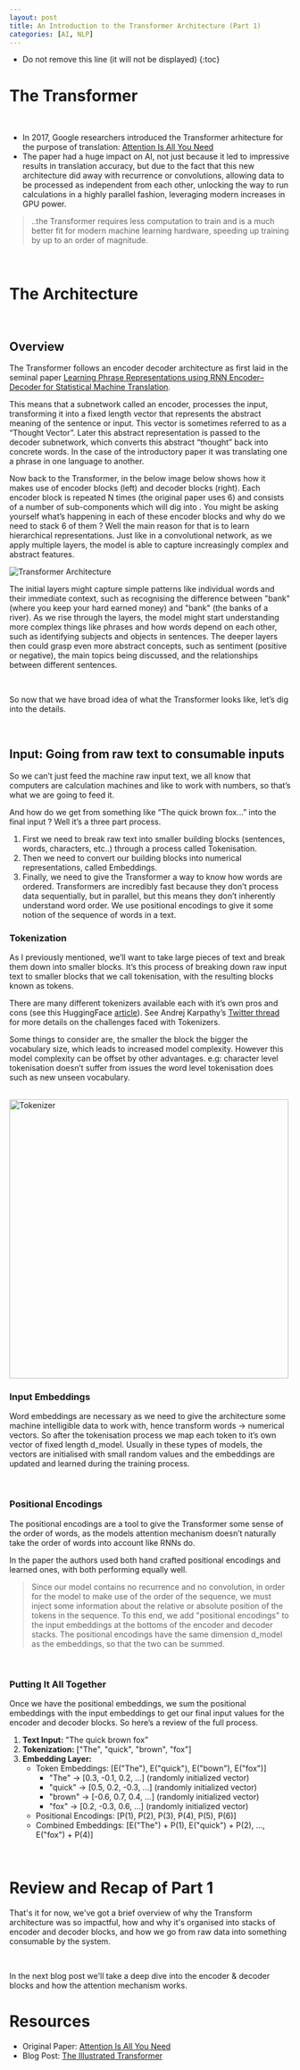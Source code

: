 ```yaml
---
layout: post
title: An Introduction to the Transformer Architecture (Part 1)
categories: [AI, NLP]
---
```


* Do not remove this line (it will not be displayed)
{:toc}

# The Transformer 


<br>

- In 2017, Google researchers introduced the Transformer arhitecture for the purpose of translation: [Attention Is All You Need](https://arxiv.org/abs/1706.03762)
- The paper had a huge impact on AI, not just because it led to impressive results in translation accuracy, but due to the fact that this new architecture did away with recurrence or convolutions, allowing data to be processed as independent from each other, unlocking the way to run calculations in a highly parallel fashion, leveraging modern increases in GPU power.


> ..the Transformer requires less computation to train and is a much better fit for modern machine learning hardware, speeding up training by up to an order of magnitude.
<br>


# The Architecture

<br>

## Overview

The Transformer follows an encoder decoder architecture as first laid in the seminal paper [Learning Phrase Representations using RNN Encoder–Decoder
for Statistical Machine Translation](https://arxiv.org/pdf/1406.1078). 

This means that a subnetwork called an encoder, processes the input, transforming it into a fixed length vector that represents the abstract meaning of the sentence or input. This vector is sometimes referred to as a “Thought Vector”. Later this abstract representation is passed to the decoder subnetwork, which converts this abstract “thought” back into concrete words. In the case of the introductory paper it was translating one a phrase in one language to another.  

Now back to the Transformer, in the below image below shows how it makes use of encoder blocks (left) and decoder blocks (right). Each encoder block is repeated N times (the original paper uses 6) and consists of a number of sub-components which will dig into . You might be asking yourself what’s happening in each of these encoder blocks and why do we need to stack 6 of them ? Well the main reason for that is to learn hierarchical representations. Just like in a convolutional network, as we apply multiple layers, the model is able to capture increasingly complex and abstract features.


<img src="/images/transformer/transformer_architecture.png" alt="Transformer Architecture"/>


The initial layers might capture simple patterns like individual words and their immediate context, such as recognising the difference between "bank" (where you keep your hard earned money) and "bank" (the banks of a river). As we rise through the layers, the model might start understanding more complex things like phrases and how words depend on each other, such as identifying subjects and objects in sentences. The deeper layers then could grasp even more abstract concepts, such as sentiment (positive or negative), the main topics being discussed, and the relationships between different sentences. 

<br>

So now that we have broad idea of what the Transformer looks like, let’s dig into the details.

<br>


## Input: Going from raw text to consumable inputs

So we can’t just feed the machine raw input text, we all know that computers are calculation machines and like to work with numbers, so that’s what we are going to feed it. 

And how do we get from something like “The quick brown fox…” into the final input ? Well it’s a three part process. 

1. First we need to break raw text into smaller building blocks (sentences, words, characters, etc..) through a process called Tokenisation. 
2. Then we need to convert our building blocks into numerical representations, called Embeddings. 
3. Finally, we need to give the Transformer a way to know how words are ordered. Transformers are incredibly fast because they don’t process data sequentially, but in parallel, but this means they don’t inherently understand word order. We use positional encodings to give it some notion of the sequence of words in a text.

### Tokenization 
As I previously mentioned, we’ll want to take large pieces of text and break them down into smaller blocks. It’s this process of breaking down raw input text to smaller blocks that we call tokenisation, with the resulting blocks known as tokens.


There are many different tokenizers available each with it’s own pros and cons (see this HuggingFace [article](https://huggingface.co/docs/transformers/en/tokenizer_summary)). See Andrej Karpathy’s [Twitter thread](https://twitter.com/karpathy/status/1759996551378940395) for more details on the challenges faced with Tokenizers.

Some things to consider are, the smaller the block the bigger the vocabulary size, which leads to increased model complexity. However this model complexity can be offset by other advantages. e.g: character level tokenisation doesn’t suffer from issues the word level tokenisation does such as new unseen vocabulary.

<br>

<img src="/images/transformer/tokenizer.png" alt="Tokenizer" width="500"/>


<br>

### Input Embeddings

Word embeddings are necessary as we need to give the architecture some machine intelligible data to work with, hence transform words → numerical vectors.  So after the tokenisation process we map each token to it’s own vector of fixed length d_model. Usually in these types of models, the vectors are initialised with small random values and the embeddings are updated and learned during the training process. 

<br>

### Positional Encodings

The positional encodings are a tool to give the Transformer some sense of the order of words, as the models attention mechanism doesn’t naturally take the order of words into account like RNNs do. 

In the paper the authors used both hand crafted positional encodings and learned ones, with both performing equally well.   

> Since our model contains no recurrence and no convolution, in order for the model to make use of the order of the sequence, we must inject some information about the relative or absolute position of the tokens in the sequence. To this end, we add "positional encodings" to the input embeddings at the bottoms of the encoder and decoder stacks. The positional encodings have the same dimension d_model as the embeddings, so that the two can be summed.
>

<br>

### Putting It All Together 

Once we have the positional embeddings, we sum the positional embeddings with the input embeddings to get our final input values for the encoder and decoder blocks. So here’s a review of the full process. 

1. **Text Input:**  "The quick brown fox”
2. **Tokenization:** ["The", "quick", "brown", "fox"]
3. **Embedding Layer:**
    - Token Embeddings: [E("The"), E("quick"), E("bown"), E("fox")]
        - "The" → [0.3, -0.1, 0.2, ...] (randomly initialized vector)
        - "quick" → [0.5, 0.2, -0.3, ...] (randomly initialized vector)
        - "brown" → [-0.6, 0.7, 0.4, ...] (randomly initialized vector)
        - "fox" → [0.2, -0.3, 0.6, ...] (randomly initialized vector)
    - Positional Encodings: [P(1), P(2), P(3), P(4), P(5), P(6)]
    - Combined Embeddings: [E("The") + P(1), E("quick") + P(2), ..., E("fox") + P(4)]


<br>


# Review and Recap of Part 1

That's it for now, we've got a brief overview of why the Transform architecture was so impactful, how and why it's organised into stacks of encoder and decoder blocks, and how we go from raw data into something consumable by the system. 

<br>

In the next blog post we'll take a deep dive into the encoder & decoder blocks and how the attention mechanism works.  



# Resources 
- Original Paper: [Attention Is All You Need](https://arxiv.org/abs/1706.03762)
- Blog Post: [The Illustrated Transformer](https://jalammar.github.io/illustrated-transformer/)

<br>
<br>
<br>